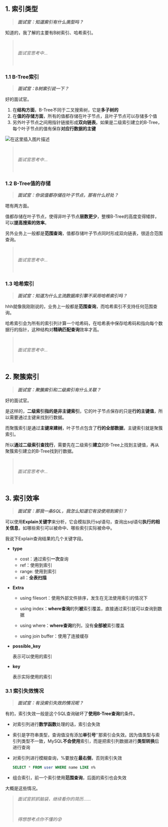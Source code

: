 ## 1. 索引类型


> ***面试官：知道索引有什么类型吗？***

知道的，我了解的主要有B树索引、哈希索引。

> <br/>
>
> *面试官思考中…*
>
> <br/>

### 1.1 B-Tree索引

> ***面试官：B树索引说一下？***

好的面试官。

1. 在**结构方面**，B-Tree不同于二叉搜索树，它是**多子树的**
2. 在**值的存储方面**，所有的值都存储在叶子节点，且叶子节点可以存储多个值
3. 另外叶子节点之间用指针链接形成**双向链表**。如果是二级索引建立的B-Tree，每个叶子节点的值有保存**对应行数据的主键**

![在这里插入图片描述](https://img-blog.csdnimg.cn/direct/4cc6c9c3150c4365bf5ad7405e554585.png#pic_center)


> <br/>
>
> *面试官思考中…*
>
> <br/>

### 1.2 B-Tree值的存储

> ***面试官：你说值都存储在叶子节点，那有什么好处？***

嗯有两方面。

值都存储在叶子节点，使得非叶子节点**层数更少**，整棵B-Tree的高度变得矮胖，可以**提高搜索的效率**。

另外业务上一般都是**范围查询**，值都存储叶子节点同时形成双向链表，很适合范围查询。

> <br/>
>
> *面试官思考中…*
>
> <br/>

### 1.3 哈希索引

> ***面试官：知道为什么主流数据库引擎不采用哈希索引吗？***

hhh就像我刚刚说的，业务上一般都是**范围查询**，而哈希索引不支持任何范围查询。

哈希索引会为所有的索引列计算一个哈希码，在哈希表中保存哈希码和指向每个数据行的指针，这种结构对**精确匹配查询**效率才高。

> <br/>
>
> *面试官思考中…*
>
> <br/>

## 2. 聚簇索引

> ***面试官：聚簇索引和二级索引有什么关联？***

好的面试官。

是这样的，**二级索引指的是非主键索引**，它的叶子节点保存的只是**行的主键值**，所以需要通过主键来找到行数据。

而聚簇索引是通过**主键来建树**，叶子节点包含了**行的全部数据**，主键索引就是聚簇索引。

所以**通过二级索引查找行**，需要先在二级索引**建立**的B-Tree上找到主键值，再从聚簇索引建立的B-Tree找到行数据。

> <br/>
>
> *面试官思考中…*
>
> <br/>

## 3. 索引效率

> ***面试官：那我一条SQL，我怎么知道它有没使用到索引？***

可以使用**Explain关键字**来分析，它会模拟执行sql语句，查询出sql语句**执行的相关信息**，如哪些索引可以被命中、哪些索引实际被命中。

我说下Explain查询结果的几个关键字段。

- **type**

  - cost：通过索引**一次**查询
  - ref：使用到索引
  - range: 使用到索引
  - all：**全表扫描**

- **Extra**

  - using filesort：使用外部文件排序，发生在无法使用索引的情况下

  - using index：**where查询**的列**被**索引覆盖，直接通过索引就可以查询到数据

  - using where：**where查询**的列，没有**全部被**索引覆盖

  - using join buffer：使用了连接缓存

- **possible_key**

  表示可以使用的索引

- **key**

  表示实际使用的索引

### 3.1 索引失效情况

> ***面试官：有没索引失效的情况呢？***

有的，索引失效一般是这个SQL查询破坏了**使用B-Tree查询**的条件。

- 对索引列进行**数学函数**处理的话，索引会失效

- 索引是字符串类型，查询值没有添加**单引号**''那索引会失效。因为值类型与索引列类型不一致，MySQL**不会使用**索引，而是把索引列数据进行**类型转换**后进行查询

- 对索引列进行模糊查询，%要放在**最右侧**，否则索引失效

  ```sql
  SELECT * FROM user WHERE name LIKE n%
  ```

- 组合索引，前一个索引使用**范围查询**，后面的索引也会失效

大概是这些情况。

> *面试官抓抓脑袋，继续看你的简历......*
>
> <br/>
>
> *得想想考点你不懂的😰*
